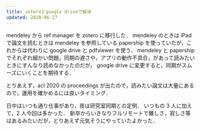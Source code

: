 ```yaml
---
title: zoteroとgoogle driveで解決
updated: 2020-06-27
---
```


mendeley から ref manager を zotero に移行した．
mendeley のときは iPad で論文を読むときは mendeley を参照している papership を使っていたが，これからは代わりに google drive と pdfviewer を使う．
mendeley と papership でそれぞれ細かい問題，同期の遅さや，アプリの動作不具合，があって読みたいときにすんなり読めなかったのだが，
google drive に変更すると，同期がスムーズにいくことを期待する．

とりあえず，acl 2020 の proceedings が出たので，読みたい論文は大量にあるので，運用を確かめるには良いタイミング．

日中はいつも通り仕事があり，夜は研究室同期との定例．
いつもの 3 人に加えて，2 人今回は多かった．
新卒からいきなりフルリモートで難しさ，寂しさ等はあるみたいだが，とりあえず元気そうにやっていたよかった．
